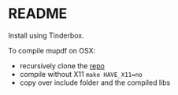 # README #

Install using Tinderbox.


To compile mupdf on OSX:

- recursively clone the [repo](git://git.ghostscript.com/mupdf.git)
- compile without X11 `make HAVE_X11=no`
- copy over include folder and the compiled libs
